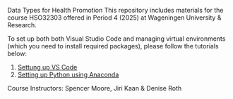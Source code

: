 Data Types for Health Promotion
This repository includes materials for the course HSO32303 offered in Period 4 (2025) at Wageningen University & Research. 

To set up both both Visual Studio Code and managing virtual environments (which you need to install required packages), please follow the tutorials below:

1. [Settung up VS Code](https://github.com/deniseroth97/data_types_for_health_promotion/blob/main/setup/setup_vscode.md)
2. [Setting up Python using Anaconda](https://github.com/deniseroth97/data_types_for_health_promotion/blob/main/setup/setup_with_anaconda.md)


Course Instructors: Spencer Moore, Jiri Kaan & Denise Roth
